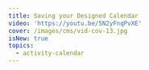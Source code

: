 ```yaml
---
title: Saving your Designed Calendar
video: 'https://youtu.be/5N2yFnqPvXE'
cover: /images/cms/vid-cov-13.jpg
isNew: true
topics:
  - activity-calendar
---
```


